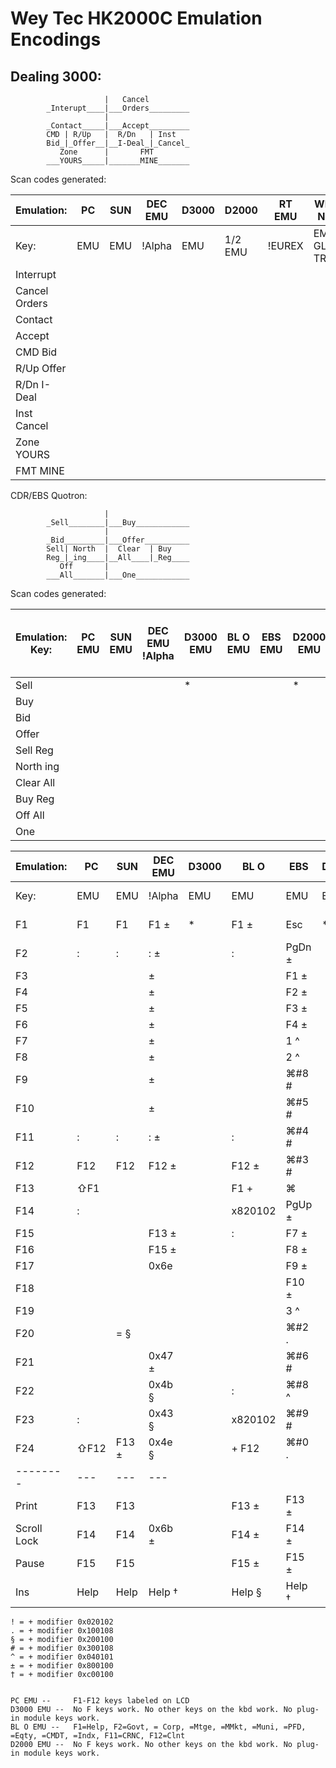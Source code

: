 # Wey Tec HK2000C Emulation Encodings

## Dealing 3000:
```
                     |   Cancel
        _Interupt____|___Orders_________
                     |
        _Contact_____|___Accept_________
        CMD | R/Up   |  R/Dn   | Inst
        Bid_|_Offer__|__I-Deal_|_Cancel_
           Zone      |       FMT
        ___YOURS_____|_______MINE_______
```

Scan codes generated:

|Emulation:   | PC    | SUN   |DEC EMU| D3000 | D2000 |RT EMU |WIN NT   | PC TERM |
|-------------|-------|-------|-------|-------|-------|-------|---------|---------|
|Key:         | EMU   | EMU   |!Alpha | EMU   |1/2 EMU|!EUREX |EMU GL-TR| EMU     |
|Interrupt    |       |       |       |       |       |       |         |         |
|Cancel Orders|       |       |       |       |       |       |         |         |
|Contact      |       |       |       |       |       |       |         |         |
|Accept       |       |       |       |       |       |       |         |         |
|CMD Bid      |       |       |       |       |       |       |         |         |
|R/Up Offer   |       |       |       |       |       |       |         |         |
|R/Dn I-Deal  |       |       |       |       |       |       |         |         |
|Inst Cancel  |       |       |       |       |       |       |         |         |
|Zone YOURS   |       |       |       |       |       |       |         |         |
|FMT MINE     |       |       |       |       |       |       |         |         |


CDR/EBS Quotron:
```    
                     |
        _Sell________|___Buy____________
                     |
        _Bid_________|___Offer__________
        Sell| North  |  Clear  | Buy
        Reg_|_ing____|__All____|_Reg____
           Off       |    
        ___All_______|___One____________

```

Scan codes generated:

|Emulation:<br>Key:   | PC<br>EMU    | SUN<br>EMU   |DEC EMU<br>!Alpha| D3000<br>EMU | BL O<br>EMU  |  EBS<br>EMU| D2000<br>EMU | D2000<br>1/2 EMU |RT EMU<br>!EUREX|WIN NT<br>EMU !GL-TR   | PC TERM<br> |
|-------------|-------|-------|-------|-------|-------|-------|-------|-------|-------|---------|---------|
|Sell         |       |       |       |   *   |       |       |   *   |  *    |       |         |         |
|Buy          |       |       |       |       |       |       |       |       |       |         |         |
|Bid          |       |       |       |       |       |       |       |       |       |         |         |
|Offer        |       |       |       |       |       |       |       |       |       |         |         |
|Sell Reg     |       |       |       |       |       |       |       |       |       |         |         |
|North ing    |       |       |       |       |       |       |       |       |       |         |         |
|Clear All    |       |       |       |       |       |       |       |       |       |         |         |
|Buy Reg      |       |       |       |       |       |       |       |       |       |         |         |
|Off All      |       |       |       |       |       |       |       |       |       |         |         |
|One          |       |       |       |       |       |       |       |       |       |         |         |



|Emulation:   | PC    | SUN   |DEC EMU| D3000 | BL O  |  EBS  | D2000 |D2000/ |RT EMU |WIN NT    | PC TERM |
|-------------|-------|-------|-------|-------|-------|-------|-------|-------|-------|----------|---------|
|Key:         | EMU   | EMU   |!Alpha | EMU   | EMU   |  EMU  | EMU   |1/2 EMU|!EUREX || EMU     |
|F1           | F1    | F1    | F1   ±|   *   | F1   ±| Esc   |   *   |  *    |  F1  ±|    F1  ± | F1    ± |
|F2           | :     | :     | :    ±|       | :     | PgDn ±|       |       |   :   |     :    |         |
|F3           |       |       |      ±|       |       | F1   ±|       |       |       |          |         |
|F4           |       |       |      ±|       |       | F2   ±|       |       |       |          |         |
|F5           |       |       |      ±|       |       | F3   ±|       |       |       |          |         |
|F6           |       |       |      ±|       |       | F4   ±|       |       |       |          |         |
|F7           |       |       |      ±|       |       | 1    ^|       |       |       |          |         |
|F8           |       |       |      ±|       |       | 2    ^|       |       |       |          |         |
|F9           |       |       |      ±|       |       | ⌘#8 #|       |       |       |          |         |
|F10          |       |       |      ±|       |       | ⌘#5 #|       |       |       |          |         |
|F11          |  :    |  :    |  :   ±|       |  :    | ⌘#4 #|       |       |       |          |         |
|F12          | F12   | F12   | F12  ±|       | F12  ±| ⌘#3 #|       |       |  F12 ±|    F12 ± | F12   ± |
|F13          | ⇧F1  |       |       |       | F1 +  | ⌘    |       |       |       |    /↵   | ⇧F1 +  |
|F14          |  :    |       |       |       |x820102| PgUp ±|       |       |       |   ⌃⌘.  |0x820102 |
|F15          |       |       | F13  ±|       |   :   | F7   ±|       |       |       |          |         |
|F16          |       |       | F15  ±|       |       | F8   ±|       |       |       |    %    !|         |
|F17          |       |       |0x6e   |       |       | F9   ±|       |       |       |    7    !|         |
|F18          |       |       |       |       |       | F10  ±|       |       |       |    =    !|         |
|F19          |       |       |       |       |       | 3    ^|       |       |       |    (    !|         |
|F20          |       | =    §|       |       |       | ⌘#2 .|       |       |       |    )    !|         |
|F21          |       |       |0x47  ±|       |       | ⌘#6 #|       |       |       |    _    !|         |
|F22          |       |       |0x4b  §|       |   :   | ⌘#8 ^|       |       |       |    @    !|         |
|F23          |   :   |       |0x43  §|       |x820102| ⌘#9 #|       |       |       |     [    |0x820102 |
|F24          | ⇧F12 | F13  ±|0x4e  §|       | + F12 | ⌘#0 .|       |       |       |     =↵  | + ⇧F12 |
|--------     | ---   | ---   | ---   |       |       |       |       |       |       |          |         |
|Print        | F13   | F13   |       |       | F13  ±| F13  ±|       |       |       |          |         |
|Scroll Lock  | F14   | F14   |0x6b  ±|       | F14  ±| F14  ±|       |       |       |          |         |
|Pause        | F15   | F15   |       |       | F15  ±| F15  ±|       |       |       |          |         |
|Ins          | Help  | Help  |Help  †|       | Help §| Help †|       |       |       |          |         |

    ! = + modifier 0x020102
    . = + modifier 0x100108
    § = + modifier 0x200100
    # = + modifier 0x300108
    ^ = + modifier 0x040101
    ± = + modifier 0x800100
    † = + modifier 0xc00100


    PC EMU --     F1-F12 keys labeled on LCD
    D3000 EMU --  No F keys work. No other keys on the kbd work. No plug-in module keys work.
    BL O EMU --   F1=Help, F2=Govt, = Corp, =Mtge, =MMkt, =Muni, =PFD, =Eqty, =CMDT, =Indx, F11=CRNC, F12=Clnt
    D2000 EMU --  No F keys work. No other keys on the kbd work. No plug-in module keys work.

